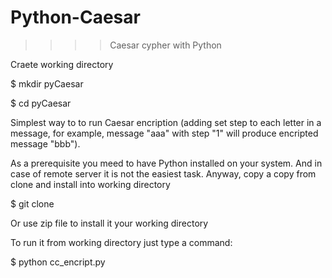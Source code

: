 # Python-Caesar

>>>>   Caesar cypher with Python

Craete working directory

$ mkdir pyCaesar

$ cd pyCaesar


Simplest way to to run Caesar encription (adding set step to each letter in a message,
for example, message "aaa" with step "1" will produce encripted message "bbb").

As a prerequisite you meed to have Python installed on your system. 
And in case of remote server it is not the easiest task.
Anyway, copy a copy from clone and install into working directory

$ git clone 

Or use zip file to install it your working directory

To run it from working directory just type a command:

$ python cc_encript.py

